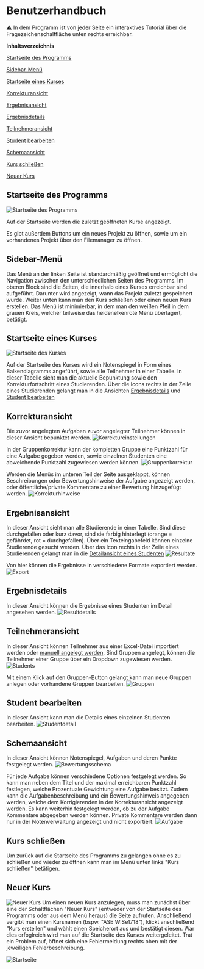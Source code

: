 # Benutzerhandbuch
:warning: In dem Programm ist von jeder Seite ein interaktives Tutorial über die Fragezeichenschaltfläche unten rechts erreichbar.

**Inhaltsverzeichnis**

[Startseite des Programms](#start1)

[Sidebar-Menü](#sidebar)

[Startseite eines Kurses](#start2)

[Korrekturansicht](#correction)

[Ergebnisansicht](#results)

[Ergebnisdetails](#resultsdetails)

[Teilnehmeransicht](#partypants)

[Student bearbeiten](#participantsdetails)

[Schemaansicht](#scheme)

[Kurs schließen](#close)

[Neuer Kurs](#new)


<a name="start1"></a>
## Startseite des Programms
![Startseite des Programms](https://github.com/UniRegensburg/ASE_WS1718-notenverwaltung/blob/manual/manual_imgs/start1.PNG)

Auf der Startseite werden die zuletzt geöffneten Kurse angezeigt.

Es gibt außerdem Buttons um ein neues Projekt zu öffnen, sowie um ein vorhandenes Projekt über den Filemanager zu öffnen.
<a name="sidebar"></a>
## Sidebar-Menü
Das Menü an der linken Seite ist standardmäßig geöffnet und ermöglicht die Navigation zwischen den unterschiedlichen Seiten des Programms. Im oberen Block sind die Seiten, die innerhalb eines Kurses erreichbar sind aufgeführt.
Darunter wird angezeigt, wann das Projekt zuletzt gespeichert wurde.
Weiter unten kann man den Kurs schließen oder einen neuen Kurs erstellen.
Das Menü ist minimierbar, in dem man den weißen Pfeil in dem grauen Kreis, welcher teilweise das heidenelkenrote Menü überlagert, betätigt.  

<a name="start2"></a>
## Startseite eines Kurses
![Startseite des Kurses](https://github.com/UniRegensburg/ASE_WS1718-notenverwaltung/blob/manual/manual_imgs/start2.PNG)

Auf der Startseite des Kurses wird ein Notenspiegel in Form eines Balkendiagramms angeführt, sowie alle Teilnehmer in einer Tabelle. In dieser Tabelle sieht man die aktuelle Bepunktung sowie den Korrekturfortschritt eines Studierenden. Über die Icons rechts in der Zeile eines Studierenden gelangt man in die Ansichten [Ergebnisdetails](#resultsdetails) und [Student bearbeiten](#participantsdetails)

<a name="correction"></a>
## Korrekturansicht
Die zuvor angelegten Aufgaben zuvor angelegter Teilnehmer können in dieser Ansicht bepunktet werden.
![Korrektureinstellungen](https://github.com/UniRegensburg/ASE_WS1718-notenverwaltung/blob/manual/manual_imgs/toggles.JPG)

In der Gruppenkorrektur kann der kompletten Gruppe eine Punktzahl für eine Aufgabe gegeben werden, sowie einzelnen Studenten eine abweichende Punktzahl zugewiesen werden können.
![Gruppenkorrektur](https://github.com/UniRegensburg/ASE_WS1718-notenverwaltung/blob/manual/manual_imgs/korrektur1.PNG)

Werden die Menüs im unteren Teil der Seite ausgeklappt, können Beschreibungen oder Bewertungshinweise der Aufgabe angezeigt werden, oder öffentliche/private Kommentare zu einer Bewertung hinzugefügt werden.
![Korrekturhinweise](https://github.com/UniRegensburg/ASE_WS1718-notenverwaltung/blob/manual/manual_imgs/korrektur2.PNG)

<a name="results"></a>
## Ergebnisansicht
In dieser Ansicht sieht man alle Studierende in einer Tabelle. Sind diese durchgefallen oder kurz davor, sind sie farbig hinterlegt (orange = gefährdet, rot = durchgefallen).
Über ein Texteingabefeld können einzelne Studierende gesucht werden.
Über das Icon rechts in der Zeile eines Studierenden gelangt man in die [Detailansicht eines Studenten](#resultsdetails)
![Resultate](https://github.com/UniRegensburg/ASE_WS1718-notenverwaltung/blob/manual/manual_imgs/results1.PNG)

Von hier können die Ergebnisse in verschiedene Formate exportiert werden.
![Export](https://github.com/UniRegensburg/ASE_WS1718-notenverwaltung/blob/manual/manual_imgs/results2.PNG)


<a name="resultsdetails"></a>
## Ergebnisdetails
In dieser Ansicht können die Ergebnisse eines Studenten im Detail angesehen werden.
![Resultdetails](https://github.com/UniRegensburg/ASE_WS1718-notenverwaltung/blob/manual/manual_imgs/resultdetail.PNG)


<a name="partypants"></a>
## Teilnehmeransicht
In dieser Ansicht können Teilnehmer aus einer Excel-Datei importiert werden oder [manuell angelegt werden](#participantsdetails).
Sind Gruppen angelegt, können die Teilnehmer einer Gruppe über ein Dropdown zugewiesen werden.
![Students](https://github.com/UniRegensburg/ASE_WS1718-notenverwaltung/blob/manual/manual_imgs/students1.PNG)

Mit einem Klick auf den Gruppen-Button gelangt kann man neue Gruppen anlegen oder vorhandene Gruppen bearbeiten. 
![Gruppen](https://github.com/UniRegensburg/ASE_WS1718-notenverwaltung/blob/manual/manual_imgs/students2.PNG)


<a name="participantsdetails"></a>
## Student bearbeiten
In dieser Ansicht kann man die Details eines einzelnen Studenten bearbeiten.
![Studentdetail](https://github.com/UniRegensburg/ASE_WS1718-notenverwaltung/blob/manual/manual_imgs/studentdetail.PNG)


<a name="scheme"></a>
## Schemaansicht
In dieser Ansicht können Notenspiegel, Aufgaben und deren Punkte festgelegt werden.
![Bewertungsschema](https://github.com/UniRegensburg/ASE_WS1718-notenverwaltung/blob/manual/manual_imgs/scheme1.PNG)

Für jede Aufgabe können verschiedene Optionen festgelegt werden. So kann man neben dem Titel und der maximal erreichbaren Punktzahl festlegen, welche Prozentuale Gewichtung eine Aufgabe besitzt. Zudem kann die Aufgabenbeschreibung und ein Bewertungshinweis angegeben werden, welche dem Korrigierenden in der Korrekturansicht angezeigt werden. Es kann weiterhin festgelegt werden, ob zu der Aufgabe Kommentare abgegeben werden können. Private Kommentare werden dann nur in der Notenverwaltung angezeigt und nicht exportiert.
![Aufgabe](https://github.com/UniRegensburg/ASE_WS1718-notenverwaltung/blob/manual/manual_imgs/scheme2.PNG)


<a name="close"></a>
## Kurs schließen
Um zurück auf die Startseite des Programms zu gelangen ohne es zu schließen und wieder zu öffnen kann man im Menü unten links "Kurs schließen" betätigen.

<a name="new"></a>
## Neuer Kurs	
![Neuer Kurs](https://github.com/UniRegensburg/ASE_WS1718-notenverwaltung/blob/manual/manual_imgs/new.JPG)
Um einen neuen Kurs anzulegen, muss man zunächst über eine der Schaltflächen "Neuer Kurs" (entweder von der Startseite des Programms oder aus dem Menü heraus) die Seite aufrufen. Anschließend vergibt man einen Kursnamen (bspw. "ASE WiSe1718"), klickt anschließend "Kurs erstellen" und wählt einen Speicherort aus und bestätigt diesen. War dies erfoglreich wird man auf die Startseite des Kurses weitergeleitet. Trat ein Problem auf, öffnet sich eine Fehlermeldung rechts oben mit der jeweiligen Fehlerbeschreibung.


![Startseite](https://images.unsplash.com/photo-1522199780729-a356c844222a?ixlib=rb-0.3.5&ixid=eyJhcHBfaWQiOjEyMDd9&s=1bd52b437d57c3bfa14ccb7c6985b02e&auto=format&fit=crop&w=500&q=60)
